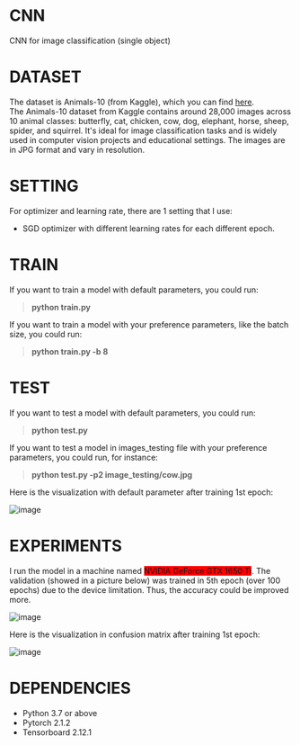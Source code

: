 # CNN
CNN for image classification (single object) 

# DATASET 
The dataset is Animals-10 (from Kaggle), which you can find [here](https://www.kaggle.com/datasets/alessiocorrado99/animals10/data). <br>
The Animals-10 dataset from Kaggle contains around 28,000 images across 10 animal classes: butterfly, cat, chicken, cow, dog, elephant, horse, sheep, spider, and squirrel. It's ideal for image classification tasks and is widely used in computer vision projects and educational settings. The images are in JPG format and vary in resolution.

# SETTING
For optimizer and learning rate, there are 1 setting that I use: <br>
+ SGD optimizer with different learning rates for each different epoch.

# TRAIN 
If you want to train a model with default parameters, you could run: 
> **python train.py** <br>

If you want to train a model with your preference parameters, like the batch size, you could run: <br>
> **python train.py -b 8**

# TEST 
If you want to test a model with default parameters, you could run: 
> **python test.py** <br>

If you want to test a model  in images_testing file with your preference parameters, you could run, for instance: <br>
> **python test.py -p2 image_testing/cow.jpg** <br>

Here is the visualization with default parameter after training 1st epoch: 

![image](https://github.com/user-attachments/assets/1e6be439-c9b2-4941-b247-89959ec0e10c)


# EXPERIMENTS
I run the model in a machine named <span style="background-color: red;">NVIDIA GeForce GTX 1650 Ti</span>. The validation (showed in a picture below) was trained in 5th epoch (over 100 epochs) due to the device limitation. Thus, the accuracy could be improved more. 

![image](https://github.com/user-attachments/assets/674748b8-16b4-4ad7-8773-2291863a7127)

Here is the visualization in confusion matrix after training 1st epoch: 

![image](https://github.com/user-attachments/assets/7c9c757f-879c-433f-a67d-9a928972d900)


# DEPENDENCIES
+ Python 3.7 or above
+ Pytorch 2.1.2
+ Tensorboard 2.12.1


